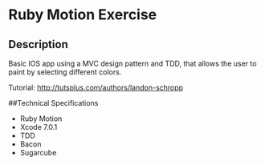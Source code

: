 # Ruby Motion Exercise

## Description
Basic IOS app using a MVC design pattern and TDD, that allows the user to paint by selecting different colors.  

Tutorial: http://tutsplus.com/authors/landon-schropp

##Technical Specifications
- Ruby Motion
- Xcode 7.0.1
- TDD
- Bacon
- Sugarcube
